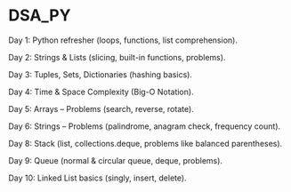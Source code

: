 # DSA_PY

Day 1: Python refresher (loops, functions, list comprehension).

Day 2: Strings & Lists (slicing, built-in functions, problems).

Day 3: Tuples, Sets, Dictionaries (hashing basics).

Day 4: Time & Space Complexity (Big-O Notation).

Day 5: Arrays – Problems (search, reverse, rotate).

Day 6: Strings – Problems (palindrome, anagram check, frequency count).

Day 8: Stack (list, collections.deque, problems like balanced parentheses).

Day 9: Queue (normal & circular queue, deque, problems).

Day 10: Linked List basics (singly, insert, delete).